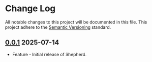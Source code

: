 # Change Log

All notable changes to this project will be documented in this file. This project adhere to the [Semantic Versioning](http://semver.org/) standard.

## [0.0.1] 2025-07-14

* Feature - Initial release of Shepherd.

[0.0.1]: https://github.com/stellarwp/shepherd/releases/tag/0.0.1
